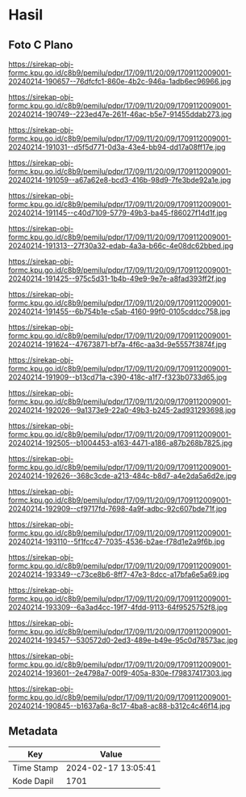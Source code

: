 # Hasil

## Foto C Plano

https://sirekap-obj-formc.kpu.go.id/c8b9/pemilu/pdpr/17/09/11/20/09/1709112009001-20240214-190657--76dfcfc1-860e-4b2c-946a-1adb6ec96966.jpg

https://sirekap-obj-formc.kpu.go.id/c8b9/pemilu/pdpr/17/09/11/20/09/1709112009001-20240214-190749--223ed47e-261f-46ac-b5e7-91455ddab273.jpg

https://sirekap-obj-formc.kpu.go.id/c8b9/pemilu/pdpr/17/09/11/20/09/1709112009001-20240214-191031--d5f5d771-0d3a-43e4-bb94-dd17a08ff17e.jpg

https://sirekap-obj-formc.kpu.go.id/c8b9/pemilu/pdpr/17/09/11/20/09/1709112009001-20240214-191059--a67a62e8-bcd3-416b-98d9-7fe3bde92a1e.jpg

https://sirekap-obj-formc.kpu.go.id/c8b9/pemilu/pdpr/17/09/11/20/09/1709112009001-20240214-191145--c40d7109-5779-49b3-ba45-f86027f14d1f.jpg

https://sirekap-obj-formc.kpu.go.id/c8b9/pemilu/pdpr/17/09/11/20/09/1709112009001-20240214-191313--27f30a32-edab-4a3a-b66c-4e08dc62bbed.jpg

https://sirekap-obj-formc.kpu.go.id/c8b9/pemilu/pdpr/17/09/11/20/09/1709112009001-20240214-191425--975c5d31-1b4b-49e9-9e7e-a8fad393ff2f.jpg

https://sirekap-obj-formc.kpu.go.id/c8b9/pemilu/pdpr/17/09/11/20/09/1709112009001-20240214-191455--6b754b1e-c5ab-4160-99f0-0105cddcc758.jpg

https://sirekap-obj-formc.kpu.go.id/c8b9/pemilu/pdpr/17/09/11/20/09/1709112009001-20240214-191624--47673871-bf7a-4f6c-aa3d-9e5557f3874f.jpg

https://sirekap-obj-formc.kpu.go.id/c8b9/pemilu/pdpr/17/09/11/20/09/1709112009001-20240214-191909--b13cd71a-c390-418c-a1f7-f323b0733d65.jpg

https://sirekap-obj-formc.kpu.go.id/c8b9/pemilu/pdpr/17/09/11/20/09/1709112009001-20240214-192026--9a1373e9-22a0-49b3-b245-2ad931293698.jpg

https://sirekap-obj-formc.kpu.go.id/c8b9/pemilu/pdpr/17/09/11/20/09/1709112009001-20240214-192505--b1004453-a163-4471-a186-a87b268b7825.jpg

https://sirekap-obj-formc.kpu.go.id/c8b9/pemilu/pdpr/17/09/11/20/09/1709112009001-20240214-192626--368c3cde-a213-484c-b8d7-a4e2da5a6d2e.jpg

https://sirekap-obj-formc.kpu.go.id/c8b9/pemilu/pdpr/17/09/11/20/09/1709112009001-20240214-192909--cf9717fd-7698-4a9f-adbc-92c607bde71f.jpg

https://sirekap-obj-formc.kpu.go.id/c8b9/pemilu/pdpr/17/09/11/20/09/1709112009001-20240214-193110--5f1fcc47-7035-4536-b2ae-f78d1e2a9f6b.jpg

https://sirekap-obj-formc.kpu.go.id/c8b9/pemilu/pdpr/17/09/11/20/09/1709112009001-20240214-193349--c73ce8b6-8ff7-47e3-8dcc-a17bfa6e5a69.jpg

https://sirekap-obj-formc.kpu.go.id/c8b9/pemilu/pdpr/17/09/11/20/09/1709112009001-20240214-193309--6a3ad4cc-19f7-4fdd-9113-64f9525752f8.jpg

https://sirekap-obj-formc.kpu.go.id/c8b9/pemilu/pdpr/17/09/11/20/09/1709112009001-20240214-193457--530572d0-2ed3-489e-b49e-95c0d78573ac.jpg

https://sirekap-obj-formc.kpu.go.id/c8b9/pemilu/pdpr/17/09/11/20/09/1709112009001-20240214-193601--2e4798a7-00f9-405a-830e-f79837417303.jpg

https://sirekap-obj-formc.kpu.go.id/c8b9/pemilu/pdpr/17/09/11/20/09/1709112009001-20240214-190845--b1637a6a-8c17-4ba8-ac88-b312c4c46f14.jpg


## Metadata

| Key        | Value               |
| ---------- | ------------------- |
| Time Stamp | 2024-02-17 13:05:41 |
| Kode Dapil | 1701                |



